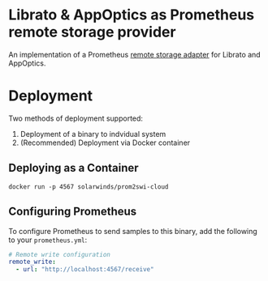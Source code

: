 # Librato & AppOptics as Prometheus remote storage provider
An implementation of a Prometheus [remote storage adapter](/prometheus/prometheus/tree/master/documentation/examples/remote_storage/remote_storage_adapter) for Librato and AppOptics.
# Deployment
Two methods of deployment supported:
1. Deployment of a binary to indvidual system
1. (Recommended) Deployment via Docker container

## Deploying as a Container
```docker run -p 4567 solarwinds/prom2swi-cloud```

## Configuring Prometheus

To configure Prometheus to send samples to this binary, add the following to your `prometheus.yml`:

```yaml
# Remote write configuration
remote_write:
  - url: "http://localhost:4567/receive"
